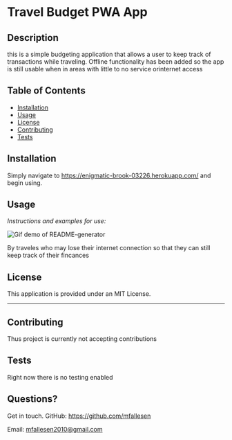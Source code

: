 # Travel Budget PWA App

## Description 
this is a simple budgeting application that allows a user to keep track of transactions while traveling. Offline functionality has been added so the app is still usable when in areas with little to no service orinternet access
    
    
    
## Table of Contents
* [Installation](#installation)
* [Usage](#usage)
* [License](#license)
* [Contributing](#contributing)
* [Tests](#tests)
      
    
## Installation
Simply navigate to https://enigmatic-brook-03226.herokuapp.com/ and begin using.
    
## Usage 
    
*Instructions and examples for use:*
    
![Gif demo of README-generator](readme-demo.gif)
    
By traveles who may lose their internet connection so that they can still keep track of their fincances
    
## License
    
This application is provided under an MIT License.
    
---
    
## Contributing
    
Thus project is currently not accepting contributions
    
## Tests
    
Right now there is no testing enabled
    
## Questions?
Get in touch.
GitHub: https://github.com/mfallesen
    
Email: mfallesen2010@gmail.com 
